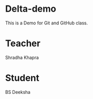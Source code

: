 # Delta-demo
This is a Demo for Git and GitHub class.

# Teacher
Shradha Khapra

# Student
BS Deeksha
